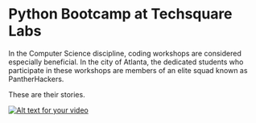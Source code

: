 # Python Bootcamp at Techsquare Labs

In the Computer Science discipline, coding workshops are considered especially beneficial. In the city of Atlanta, the dedicated students who participate in these workshops are members of an elite squad known as PantherHackers.

These are their stories.

[![Alt text for your video](http://img.youtube.com/vi/4R-YsjMxKzc/0.jpg)](https://www.youtube.com/watch?v=4R-YsjMxKzc)
